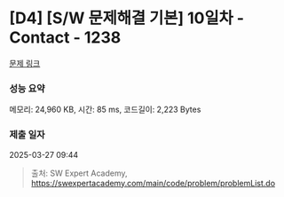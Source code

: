 # [D4] [S/W 문제해결 기본] 10일차 - Contact - 1238 

[문제 링크](https://swexpertacademy.com/main/code/problem/problemDetail.do?contestProbId=AV15B1cKAKwCFAYD) 

### 성능 요약

메모리: 24,960 KB, 시간: 85 ms, 코드길이: 2,223 Bytes

### 제출 일자

2025-03-27 09:44



> 출처: SW Expert Academy, https://swexpertacademy.com/main/code/problem/problemList.do